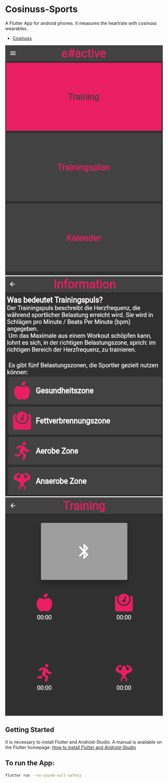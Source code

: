 # Cosinuss-Sports

A Flutter App for android phones. It measures the heartrate with cosinuss wearables.
- [Cosinuss](https://www.cosinuss.com/en/)

![homepage](assets/screenshots/home_screen.png)
![information](assets/screenshots/Information.png)
![trainings mode](assets/screenshots/Training.png)


## Getting Started

It is necessary to install Flutter and Android-Studio. A manual is available on the Flutter homepage:
[How to install Flutter and Android-Studio](https://docs.flutter.dev/get-started/install)

## To run the App:
```bash
flutter run --no-sound-null-safety
```